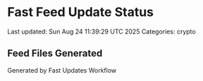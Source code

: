# Fast Feed Update Status
Last updated: Sun Aug 24 11:39:29 UTC 2025
Categories: crypto

## Feed Files Generated

Generated by Fast Updates Workflow
